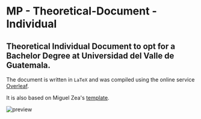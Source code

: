 # MP - Theoretical-Document - Individual
## Theoretical Individual Document to opt for a Bachelor Degree at Universidad del Valle de Guatemala.
The document is written in `LaTeX` and was compiled using the online service [Overleaf](http://overleaf.com).

It is also based on Miguel Zea's [template](https://www.overleaf.com/latex/templates/plantilla-para-trabajos-de-graduacion-uvg/ghtdjmdjxdbq).

![preview](https://00a5e06887ab12d3efc6-47ba0591e9dd0731366e94f2a75b3fe4.ssl.cf5.rackcdn.com/gallery-images/4b8460be443af1ec4bb12bad5b67d672f91ce60c.jpeg)
